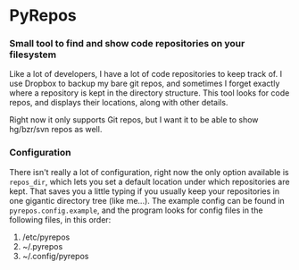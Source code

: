 # PyRepos

### Small tool to find and show code repositories on your filesystem

Like a lot of developers, I have a lot of code repositories to keep
track of.  I use Dropbox to backup my bare git repos, and sometimes I
forget exactly where a repository is kept in the directory structure.
This tool looks for code repos, and displays their locations, along with
other details.

Right now it only supports Git repos, but I want it to be able to show
hg/bzr/svn repos as well.

### Configuration

There isn't really a lot of configuration, right now the only option
available is `repos_dir`, which lets you set a default location under
which repositories are kept.  That saves you a little typing if you
usually keep your repositories in one gigantic directory tree (like
me...).  The example config can be found in `pyrepos.config.example`,
and the program looks for config files in the following files, in this
order:

  1. /etc/pyrepos
  2. ~/.pyrepos
  3. ~/.config/pyrepos

